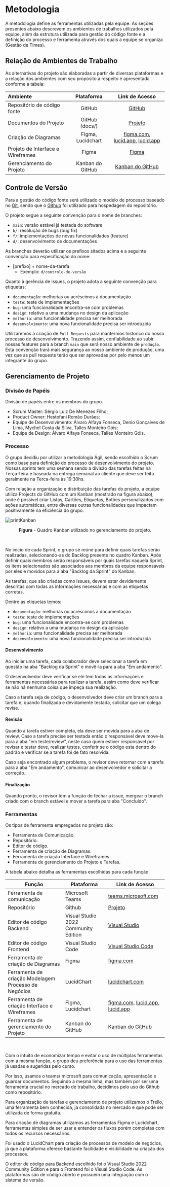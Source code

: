 
# Metodologia

A metodologia define as ferramentas utilizadas pela equipe. As seções presentes abaixo descrevem os ambientes de trabalhos utilizados pela equipe, além da estrutura utilizada para gestão do código fonte e a definição do processo e ferramenta através dos quais a equipe se organiza (Gestão de Times).

## Relação de Ambientes de Trabalho

As alternativas do projeto são elaboradas a partir de diversas plataformas e a relação dos ambientes com seu propósito a respeito é apresentada conforme a tabela:

Ambiente|Plataforma|Link de Acesso
|:--------|:----------:|:-------------:|
|Repositório de código fonte|GitHub| [GitHub](https://github.com/ICEI-PUC-Minas-PMV-ADS/pmv-ads-2023-1-e4-proj-infra-t1-time3-aplicacao-multipla-escolha)|
|Documentos do Projeto|GitHub (docs/)|[Projeto ](https://github.com/ICEI-PUC-Minas-PMV-ADS/pmv-ads-2023-1-e4-proj-infra-t1-time3-aplicacao-multipla-escolha/tree/main/docs)|
|Criação de Diagramas| Figma, Lucidchart | [figma.com](https://www.figma.com/file/aCHVALWOuj8kjGaLHbFMSv/Diagrama-de-Fluxo), [lucid.app](), [lucid.app]() |
|Projeto de Interface e Wireframes| Figma | [Figma]([https://www.figma.com/file/WXp8lKy4eSbQx0ffBApD8q/Site?type=design&node-id=0-1&t=E82F33cyXGhCROxf-0](https://www.figma.com/file/WXp8lKy4eSbQx0ffBApD8q/Site))|
|Gerenciamento do Projeto| Kanban do GitHub |[Kanban do GitHub](https://github.com/orgs/ICEI-PUC-Minas-PMV-ADS/projects/259/views/1)|


## Controle de Versão

Para a gestão do código fonte será utilizado o modelo de processo baseado no
[Git](https://git-scm.com/), sendo que o [Github](https://github.com)
foi utilizado para hospedagem do repositório.

O projeto segue a seguinte convenção para o nome de branches:

- `main`: versão estável já testada do software
- `b/`: resolução de bugs (bug fix)
- `f/`: implementações de novas funcionalidades (feature)
- `d/`: desenvolvimento de documentações

As branches deverão utilizar os prefixos sitados acima e a seguinte convenção para especificação do nome:
- [prefixo] + nome-da-tarefa
    * Exemplo: `d/controle-de-versão`

Quanto à gerência de issues, o projeto adota a seguinte convenção para
etiquetas:

- `documentação`: melhorias ou acréscimos à documentação
- `teste`: teste de implementações
- `bug`: uma funcionalidade encontra-se com problemas
- `design`: relativo a uma mudança no design da aplicação
- `melhoria`: uma funcionalidade precisa ser melhorada
- `desenvolvimento`: uma nova funcionalidade precisa ser introduzida

Utilizaremos a criação de `Pull Requests` para mantermos historico do nosso processo de desenvolvimento. Trazendo assim, confiabilidade ao subir nossas features para a branch `main` que será nosso ambiente de `produção`. Esta convenção trará mais segurança ao nosso ambiente de produção, uma vez que as pull requests terão que ser aprovadas por pelo menos um integrante do grupo.

## Gerenciamento de Projeto

### Divisão de Papéis

Divisão de papéis entre os membros do grupo.

- Scrum Master: Sérgio Luiz De Menezes Filho;
- Product Owner: Hestefani Romão Durães;
- Equipe de Desenvolvimento: Álvaro Alfaya Fonseca, Denio Gonçalves de Lima, Mychel Costa da Silva, Talles Monteiro Góis;
- Equipe de Design: Álvaro Alfaya Fonseca, Talles Monteiro Góis.


### Processo

O grupo decidiu por utilizar a metodologia Ágil, sendo escolhido o Scrum como base para definição do processo de desenvolvimento do projeto. Nossas sprints tem uma semana sendo a divisão das tarefas feitas na Terça-feira e baseada na entrega semanal ao cliente que deve ser feita geralmente na Terca-feira às 19:30hs.

Com relação a organização e distribuição das tarefas do projeto, a equipe utiliza Projects do GitHub com um Kanban (mostrado na figura abaixo), onde é possível criar Listas, Cartões, Etiquetas, Botões personalizados com ações automáticas, entre diversas outras funcionalidades que impactam positivamente na eficiência do grupo.

![printKanban](https://user-images.githubusercontent.com/74699119/235312934-4cce5b89-37af-4efe-bc32-d25182a360ab.png)
<p align="center"><b>Figura</b> - Quadro Kanban utilizado no gerenciamento do projeto.</p>
<br>

No início de cada Sprint, o grupo se reúne para definir quais tarefas serão realizadas, selecionando-as do Backlog presente no quadro Kanban. Após definir quais membros serão responsáveis por quais tarefas naquela Sprint, os itens selecionados são associados aos membros da equipe responsáveis por eles e movidos para a aba "Backlog da Sprint" do Kanban.

As tarefas, que são criadas como issues, devem estar devidamente descritas com todas as informações necessárias e com as etiquetas corretas.

Dentre as etiquetas temos:

- `documentação`: melhorias ou acréscimos à documentação
- `teste`: teste de implementações
- `bug`: uma funcionalidade encontra-se com problemas
- `design`: relativo a uma mudança no design da aplicação
- `melhoria`: uma funcionalidade precisa ser melhorada
- `desenvolvimento`: uma nova funcionalidade precisa ser introduzida
 
 #### Desenvolvimento

Ao iniciar uma tarefa, cada colaborador deve selecionar a tarefa em questão na aba "Backlog da Sprint" e movê-la para a aba "Em andamento".

O desenvolvedor deve verificar se ele tem todas as informações e ferramentas necessárias para realizar a tarefa, assim como deve verificar se não há nenhuma coisa que impeça sua realização.

Caso a tarefa seja de código, o desenvolvedor deve criar um branch para a tarefa e, quando finalizada e devidamente testada, solicitar que um colega revise.

#### Revisão
Quando a tarefa estiver completa, ela deve ser movida para a aba de review. Caso a tarefa precise ser testada então o responsável deve move-la para a aba "em teste/review", neste caso quem estiver responsável por revisar e testar deve, realizar testes, conferir se o código esta dentro do padrão e verificar se a tarefa foi de fato resolvida.

Caso seja encontrado algum problema, o revisor deve retornar com a tarefa para a aba "Em andamento", comunicar ao desenvolvedor e solicitar a correção.

#### Finalização
Quando pronto, o revisor tem a função de fechar a issue, mergear o branch criado com o branch estável e mover a tarefa para aba "Concluído".

### Ferramentas

Os tipos de ferramenta empregados no projeto são:

- Ferramenta de Comunicação.
- Repositório.
- Editor de código.
- Ferramenta de criação de Diagramas.
- Ferramenta de criação Interface e Wireframes.
- Ferramenta de gerenciamento do Projeto e Tarefas.

A tabela abaixo detalha as ferramentas escolhidas para cada função.

|Função    | Plataforma  | Link de Acesso |
|------|-----------------------------------------|----|
| Ferramenta de comunicação | Microsoft Teams| [teams.microsoft.com]()|
| Repositório | Github | [Projeto ](https://github.com/ICEI-PUC-Minas-PMV-ADS/pmv-ads-2023-1-e4-proj-infra-t1-time3-aplicacao-multipla-escolha/blob/main/README.md) |
| Editor de código Backend | Visual Studio 2022 Community Edition | [Visual Studio ](https://visualstudio.microsoft.com/)|
| Editor de código Frontend | Visual Studio Code | [Visual Studio Code ](https://code.visualstudio.com/)|
| Ferramenta de criação de Diagramas | Figma | [figma.com](https://www.figma.com/file/WXp8lKy4eSbQx0ffBApD8q/Site)|
| Ferramenta de criação Modelagem Processo de Negócios | LucidChart | [lucidchart.com]()|
| Ferramenta de criação Interface e Wireframes | Figma, Lucidchart | [figma.com](https://www.figma.com/file/WXp8lKy4eSbQx0ffBApD8q/Site), [lucid.app](), [lucid.app]() |
| Ferramenta de gerenciamento do Projeto | Kanban do GitHub |[Kanban do GitHub](https://github.com/orgs/ICEI-PUC-Minas-PMV-ADS/projects/259/views/1)|

<br>

Com o intuito de economizar tempo e evitar o uso de múltiplas ferramentas com a mesma função, o grupo deu preferência para o uso das ferramentas já usadas e sugeridas pelo curso. 

Por isso, usamos o teams/ microsoft para comunicação, apresentação e guardar documentos. Seguindo a mesma linha, mas também por ser uma ferramenta crucial no mercado de trabalho, decidimos pelo uso do Github como repositório. 

Para organização de tarefas e gerenciamento de projeto utilizamos o Trello, uma ferramenta bem conhecida, já consolidada no mercado e que pode ser utilizada de forma gratuita.

Para criação de diagramas utilizamos as ferramentas Figma e Lucidchart, ferramentas simples de ser usar e entender os fluxos porém completas com todos os recursos necessários.

Foi usado o LucidChart para criação de processos de modelo de negócios, já que a plataforma oferece bastante facilidade e visibilidade na criação dos processos.

O editor de código para Backend escolhido foi o Visual Studio 2022 Community Edition e para o Frontend foi o Visual Studio Code. As plataformas são de código aberto e possuem uma integração com o sistema de versão.
